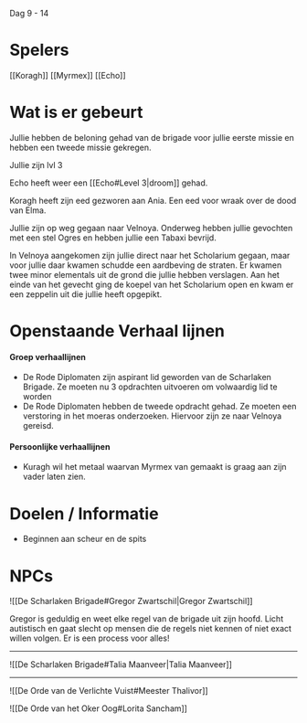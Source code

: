 Dag 9 - 14

# Spelers
[[Koragh]]
[[Myrmex]]
[[Echo]]

# Wat is er gebeurt

Jullie hebben de beloning gehad van de brigade voor jullie eerste missie en hebben een tweede missie gekregen. 

Jullie zijn lvl 3

Echo heeft weer een [[Echo#Level 3|droom]] gehad.

Koragh heeft zijn eed gezworen aan Ania. Een eed voor wraak over de dood van Elma.

Jullie zijn op weg gegaan naar Velnoya. Onderweg hebben jullie gevochten met een stel Ogres en hebben jullie een Tabaxi bevrijd. 

In Velnoya aangekomen zijn jullie direct naar het Scholarium gegaan, maar voor jullie daar kwamen schudde een aardbeving de straten. Er kwamen twee minor elementals uit de grond die jullie hebben verslagen. Aan het einde van het gevecht ging de koepel van het Scholarium open en kwam er een zeppelin uit die jullie heeft opgepikt.


# Openstaande Verhaal lijnen

#### Groep verhaallijnen
- De Rode Diplomaten zijn aspirant lid geworden van de Scharlaken Brigade. Ze moeten nu 3 opdrachten uitvoeren om volwaardig lid te worden
- De Rode Diplomaten hebben de tweede opdracht gehad. Ze moeten een verstoring in het moeras onderzoeken. Hiervoor zijn ze naar Velnoya gereisd.

#### Persoonlijke verhaallijnen
- Kuragh wil het metaal waarvan Myrmex van gemaakt is graag aan zijn vader laten zien.



# Doelen / Informatie
- Beginnen aan scheur en de spits


# NPCs
![[De Scharlaken Brigade#Gregor Zwartschil|Gregor Zwartschil]]

Gregor is geduldig en weet elke regel van de brigade uit zijn hoofd. Licht autistisch en gaat slecht op mensen die de regels niet kennen of niet exact willen volgen. Er is een process voor alles!

---

![[De Scharlaken Brigade#Talia Maanveer|Talia Maanveer]]

---

![[De Orde van de Verlichte Vuist#Meester Thalivor]]

![[De Orde van het Oker Oog#Lorita Sancham]]
